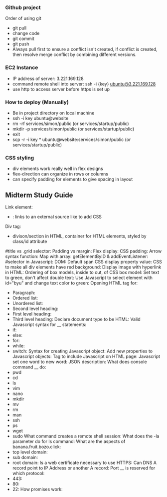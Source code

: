 ### Github project
Order of using git
- git pull
- change code
- git commit
- git push  
- Always pull first to ensure a conflict isn't created, if conflict is created, then resolve merge conflict by combining different versions.
### EC2 Instance
- IP address of server: 3.221.169.128
- command remote shell into server: ssh -i {key} ubuntu@3.221.169.128
- use http to access server before https is set up
### How to deploy (Manually)
- Be in project directory on local machine
- ssh -i key ubuntu@website
- rm -rf services/simon/public  (or services/startup/public)
- mkdir -p services/simon/public (or services/startup/public)
- exit
- scp -r -i key * ubuntu@website:services/simon/public (or services/startup/public)
### CSS styling
- div elements work really well in flex designs
- flex-direction can organize in rows or columns
- can specify padding for elements to give spacing in layout

## Midterm Study Guide
Link element:
- <link rel="stylesheet" href="styles.css">: links to an external source like to add CSS

Div tag:
- divison/section in HTML, container for HTML elements, styled by class/id attribute

#title vs .grid selector:
Padding vs margin:
Flex display:
CSS padding:
Arrow syntax function:
Map with array:
getElementByID & addEventListener:
#selector in Javascript:
DOM:
Default span CSS display property value:
CSS to make all div elements have red background:
Display image with hyperlink in HTML:
Ordering of box models, inside to out, of CSS box model:
Set text to green, don't affect double text:
Use Javascript to select element with id="byu" and change text color to green:
Opening HTML tag for:
- Paragraph:
- Ordered list:
- Unordered list:
- Second level heading:
- First level heading:
- Third level heading:
Declare document type to be HTML:
Valid Javascript syntax for __ statements:
- if:
- else:
- for:
- while:
- switch:
Syntax for creating Javascript object:
Add new properties to Javascript objects:
Tag to include Javascript on HTML page:
Javascript set one word to new word:
JSON description:
What does console command __ do:
- pwd
- cd
- ls
- vim
- nano
- mkdir
- mv
- rm
- man
- ssh
- ps
- wget
- sudo
What command creates a remote shell session:
What does the -la parameter do for ls command:
What are the aspects of banana.fruit.bozo.click:
- top level domain:
- sub domain:
- root domain:
Is a web certificate necessary to use HTTPS:
Can DNS A record point to IP Address or another A record:
Port __ is reserved for which protocol:
- 443:
- 80:
- 22:
How promises work:
